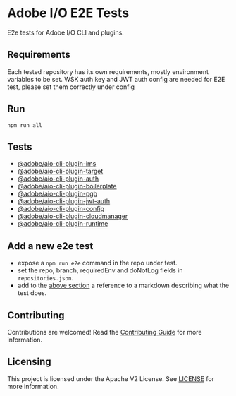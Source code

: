 # Adobe I/O E2E Tests

E2e tests for Adobe I/O CLI and plugins.

## Requirements

Each tested repository has its own requirements, mostly environment variables to be set.
WSK auth key and JWT auth config are needed for E2E test, please set them correctly under config

## Run

`npm run all`

## Tests

- [@adobe/aio-cli-plugin-ims](https://github.com/Yu1986/aio-cli-plugin-ims)
- [@adobe/aio-cli-plugin-target](https://github.com/Yu1986/aio-cli-plugin-target)
- [@adobe/aio-cli-plugin-auth](https://github.com/Yu1986/aio-cli-plugin-auth)
- [@adobe/aio-cli-plugin-boilerplate](https://github.com/Yu1986/aio-cli-plugin-boilerplate)
- [@adobe/aio-cli-plugin-pgb](https://github.com/Yu1986/aio-cli-plugin-pgb)
- [@adobe/aio-cli-plugin-jwt-auth](https://github.com/Yu1986/aio-cli-plugin-jwt-auth)
- [@adobe/aio-cli-plugin-config](https://github.com/Yu1986/aio-cli-plugin-config)
- [@adobe/aio-cli-plugin-cloudmanager](https://github.com/Yu1986/aio-cli-plugin-cloudmanager)
- [@adobe/aio-cli-plugin-runtime](https://github.com/Yu1986/aio-cli-plugin-runtime)

## Add a new e2e test

- expose a `npm run e2e` command in the repo under test.
- set the repo, branch, requiredEnv and doNotLog fields in `repositories.json`.
- add to the [above section](#tests) a reference to a markdown describing what the test does.

## Contributing

Contributions are welcomed! Read the [Contributing Guide](./.github/CONTRIBUTING.md) for more information.

## Licensing

This project is licensed under the Apache V2 License. See [LICENSE](LICENSE) for more information.
